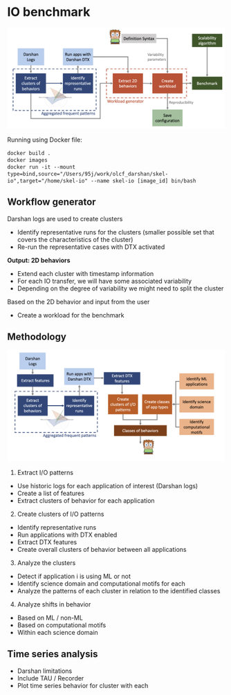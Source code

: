 # IO benchmark

![benchmark design](./docs/benchmark.png)

Running using Docker file:

```
docker build .
docker images
docker run -it --mount type=bind,source="/Users/95j/work/olcf_darshan/skel-io",target="/home/skel-io" --name skel-io [image_id] bin/bash
```

## Workflow generator

Darshan logs are used to create clusters
- Identify representative runs for the clusters (smaller possible set that covers the characteristics of the cluster)
- Re-run the representative cases with DTX activated

**Output: 2D behaviors** 
- Extend each cluster with timestamp information
- For each IO transfer, we will have some associated variability
- Depending on the degree of variability we might need to split the cluster

Based on the 2D behavior and input from the user
- Create a workload for the benchmark

## Methodology 

![Methodology](docs/methodology.png)

1. Extract I/O patterns
- Use historic logs for each application of interest (Darshan logs)
- Create a list of features
- Extract clusters of behavior for each application

2. Create clusters of I/O patterns
- Identify representative runs
- Run applications with DTX enabled
- Extract DTX features
- Create overall clusters of behavior between all applications

3. Analyze the clusters
- Detect if application i is using ML or not
- Identify science domain and computational motifs for each
- Analyze the patterns of each cluster in relation to the identified classes

4. Analyze shifts in behavior 
- Based on ML / non-ML
- Based on computational motifs
- Within each science domain


## Time series analysis
- Darshan limitations
- Include TAU / Recorder
- Plot time series behavior for cluster with each

